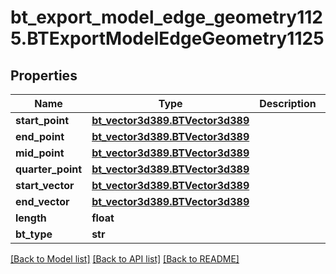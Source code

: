 # bt_export_model_edge_geometry1125.BTExportModelEdgeGeometry1125

## Properties
Name | Type | Description | Notes
------------ | ------------- | ------------- | -------------
**start_point** | [**bt_vector3d389.BTVector3d389**](BTVector3d389.md) |  | [optional] 
**end_point** | [**bt_vector3d389.BTVector3d389**](BTVector3d389.md) |  | [optional] 
**mid_point** | [**bt_vector3d389.BTVector3d389**](BTVector3d389.md) |  | [optional] 
**quarter_point** | [**bt_vector3d389.BTVector3d389**](BTVector3d389.md) |  | [optional] 
**start_vector** | [**bt_vector3d389.BTVector3d389**](BTVector3d389.md) |  | [optional] 
**end_vector** | [**bt_vector3d389.BTVector3d389**](BTVector3d389.md) |  | [optional] 
**length** | **float** |  | [optional] 
**bt_type** | **str** |  | [optional] 

[[Back to Model list]](../README.md#documentation-for-models) [[Back to API list]](../README.md#documentation-for-api-endpoints) [[Back to README]](../README.md)


